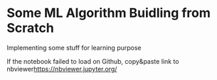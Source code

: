 # Some ML Algorithm Buidling from Scratch

Implementing some stuff for learning purpose

If the notebook failed to load on Github, copy&paste link to nbviewer<https://nbviewer.jupyter.org/>
 
